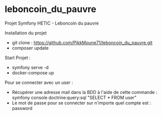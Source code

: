 # leboncoin_du_pauvre
Projet Symfony HETIC - Leboncoin du pauvre

Installation du projet
- git clone : https://github.com/PikkMoune71/leboncoin_du_pauvre.git
- composer update

Start Projet :
- symfony serve -d
- docker-compose up

Pour se connecter avec un user :
- Récupérer une adresse mail dans la BDD à l'aide de cette commande : 	symfony console doctrine:query:sql "SELECT * FROM user"
- Le mot de passe pour se connecter sur n'importe quel compte est : 	password

